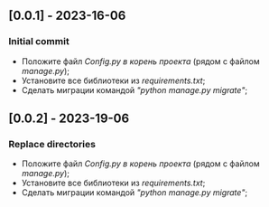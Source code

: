 ## [0.0.1] - 2023-16-06
### Initial commit
- Положите файл <i>Config.py в корень проекта</i> (рядом с файлом <i>manage.py</i>);
- Установите все библиотеки из <i>requirements.txt</i>;
- Сделать миграции командой <i>"python manage.py migrate"</i>;

## [0.0.2] - 2023-19-06
### Replace directories
- Положите файл <i>Config.py в корень проекта</i> (рядом с файлом <i>manage.py</i>);
- Установите все библиотеки из <i>requirements.txt</i>;
- Сделать миграции командой <i>"python manage.py migrate"</i>;